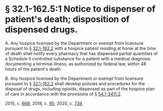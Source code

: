# § 32.1-162.5:1 Notice to dispenser of patient's death; disposition of dispensed drugs.

<p>A. Any hospice licensed by the Department or exempt from licensure pursuant to § <a href='/vacode/32.1-162.2/'>32.1-162.2</a> with a hospice patient residing at home at the time of death shall notify every pharmacy that has dispensed partial quantities of a Schedule II controlled substance for a patient with a medical diagnosis documenting a terminal illness, as authorized by federal law, within 48 hours of the patient's death.</p><p>B. Any hospice licensed by the Department or exempt from licensure pursuant to § <a href='/vacode/32.1-162.2/'>32.1-162.2</a> shall develop policies and procedures for the disposal of drugs, including opioids, dispensed as part of the hospice plan of care in accordance with the provisions of § <a href='/vacode/54.1-3411.2/'>54.1-3411.2</a>.</p><p>2015, c. <a href='http://lis.virginia.gov/cgi-bin/legp604.exe?151+ful+CHAP0668'>668</a>; 2018, c. <a href='http://lis.virginia.gov/cgi-bin/legp604.exe?181+ful+CHAP0095'>95</a>; 2020, c. <a href='http://lis.virginia.gov/cgi-bin/legp604.exe?201+ful+CHAP0739'>739</a>.</p>